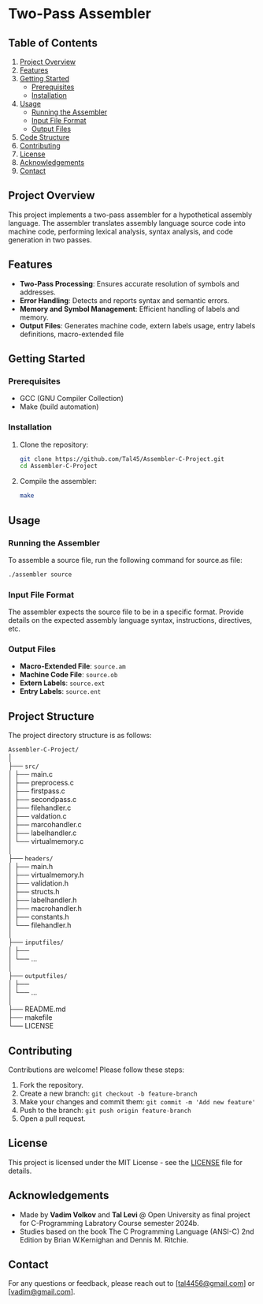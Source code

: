 # Two-Pass Assembler

## Table of Contents

1. [Project Overview](#project-overview)
2. [Features](#features)
3. [Getting Started](#getting-started)
    - [Prerequisites](#prerequisites)
    - [Installation](#installation)
4. [Usage](#usage)
    - [Running the Assembler](#running-the-assembler)
    - [Input File Format](#input-file-format)
    - [Output Files](#output-files)
5. [Code Structure](#code-structure)
6. [Contributing](#contributing)
7. [License](#license)
8. [Acknowledgements](#acknowledgements)
9. [Contact](#contact)

## Project Overview

This project implements a two-pass assembler for a hypothetical assembly language. The assembler translates assembly language source code into machine code, performing lexical analysis, syntax analysis, and code generation in two passes.

## Features

- **Two-Pass Processing**: Ensures accurate resolution of symbols and addresses.
- **Error Handling**: Detects and reports syntax and semantic errors.
- **Memory and Symbol Management**: Efficient handling of labels and memory.
- **Output Files**: Generates machine code, extern labels usage, entry labels definitions, macro-extended file

## Getting Started

### Prerequisites

- GCC (GNU Compiler Collection)
- Make (build automation)

### Installation

1. Clone the repository:
    ```sh
    git clone https://github.com/Tal45/Assembler-C-Project.git
    cd Assembler-C-Project
    ```

2. Compile the assembler:
    ```sh
    make
    ```

## Usage

### Running the Assembler

To assemble a source file, run the following command for source.as file:
```sh
./assembler source
```

### Input File Format

The assembler expects the source file to be in a specific format. Provide details on the expected assembly language syntax, instructions, directives, etc.

### Output Files

- **Macro-Extended File**: `source.am`
- **Machine Code File**: `source.ob`
- **Extern Labels**: `source.ext`
- **Entry Labels**: `source.ent`

## Project Structure

The project directory structure is as follows:

`Assembler-C-Project/`                        
│                                        
├── `src/`                    
│   ├── main.c                                    
│   ├── preprocess.c                        
│   ├── firstpass.c                        
│   ├── secondpass.c                        
│   ├── filehandler.c                        
│   ├── valdation.c                            
│   ├── marcohandler.c                            
│   ├── labelhandler.c                        
│   └── virtualmemory.c                    
│                                
├── `headers/`                    
│   ├── main.h                
│   ├── virtualmemory.h                
│   ├── validation.h                    
│   ├── structs.h                    
│   ├── labelhandler.h                    
│   ├── macrohandler.h                    
│   ├── constants.h                    
│   └── filehandler.h                    
│                        
├── `inputfiles/`                            
│   ├──                    
│   └── ...                
│                
├── `outputfiles/`                    
│   ├──                    
│   └── ...                        
│                    
├── README.md                            
├── makefile                
└── LICENSE            
    
## Contributing

Contributions are welcome! Please follow these steps:

1. Fork the repository.
2. Create a new branch: `git checkout -b feature-branch`
3. Make your changes and commit them: `git commit -m 'Add new feature'`
4. Push to the branch: `git push origin feature-branch`
5. Open a pull request.

## License

This project is licensed under the MIT License - see the [LICENSE](LICENSE) file for details.

## Acknowledgements

- Made by **Vadim Volkov** and **Tal Levi** @ Open University as final project for C-Programming Labratory Course semester 2024b.
- Studies based on the book The C Programming Language (ANSI-C) 2nd Edition by Brian W.Kernighan and Dennis M. Ritchie.

## Contact

For any questions or feedback, please reach out to [tal4456@gmail.com] or [vadim@gmail.com].

